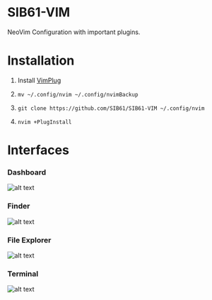 # SIB61-VIM
NeoVim Configuration with important plugins.

# Installation 
1. Install [VimPlug](https://github.com/junegunn/vim-plug)

3. ```mv ~/.config/nvim ~/.config/nvimBackup```

5. ```git clone https://github.com/SIB61/SIB61-VIM ~/.config/nvim```

7. ```nvim +PlugInstall```

# Interfaces
### Dashboard
![alt text](https://github.com/SIB61/SIB61-VIM/blob/master/imgs/nvim.png)

### Finder
![alt text](https://github.com/SIB61/SIB61-VIM/blob/master/imgs/nvim2.png)

### File Explorer
![alt text](https://github.com/SIB61/SIB61-VIM/blob/master/imgs/nvim3.png)

### Terminal
![alt text](https://github.com/SIB61/SIB61-VIM/blob/master/imgs/nvim4.png)
